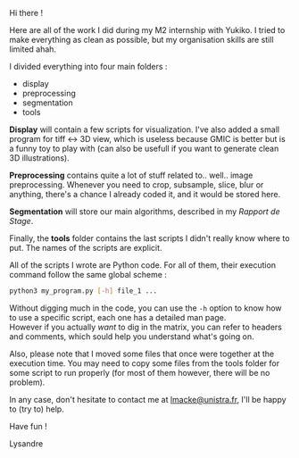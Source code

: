Hi there !

Here are all of the work I did during my M2 internship with Yukiko.
I tried to make everything as clean as possible, but my organisation skills are still limited ahah.

I divided everything into four main folders :
- display
- preprocessing
- segmentation
- tools

**Display** will contain a few scripts for visualization. I've also added a small program for tiff <-> 3D view, which is useless because GMIC is better but is a funny toy to play with (can also be usefull if you want to generate clean 3D illustrations).

**Preprocessing** contains quite a lot of stuff related to.. well.. image preprocessing. Whenever you need to crop, subsample, slice, blur or anything, there's a chance I already coded it, and it would be stored here.

**Segmentation** will store our main algorithms, described in my *Rapport de Stage*. 

Finally, the **tools** folder contains the last scripts I didn't really know where to put. The names of the scripts are explicit.

All of the scripts I wrote are Python code. For all of them, their execution command follow the same global scheme :

```sh
python3 my_program.py [-h] file_1 ...
```

Without digging much in the code, you can use the ``-h`` option to know how to use a specific script, each one has a detailed man page.\
However if you actually *want* to dig in the matrix, you can refer to headers and comments, which sould help you understand what's going on.

Also, please note that I moved some files that once were together at the execution time. You may need to copy some files from the tools folder for some script to run properly (for most of them however, there will be no problem).

In any case, don't hesitate to contact me at lmacke@unistra.fr, I'll be happy to (try to) help.

Have fun !

Lysandre
